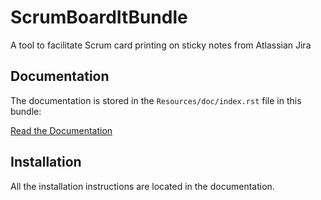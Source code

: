 ScrumBoardItBundle
=============

A tool to facilitate Scrum card printing on sticky notes from Atlassian Jira

Documentation
-------------

The documentation is stored in the `Resources/doc/index.rst` file in this bundle:

[Read the Documentation](https://github.com/CanalTP/ScrumBoard-it/blob/master/Resources/doc/index.rst)

Installation
------------

All the installation instructions are located in  the documentation.